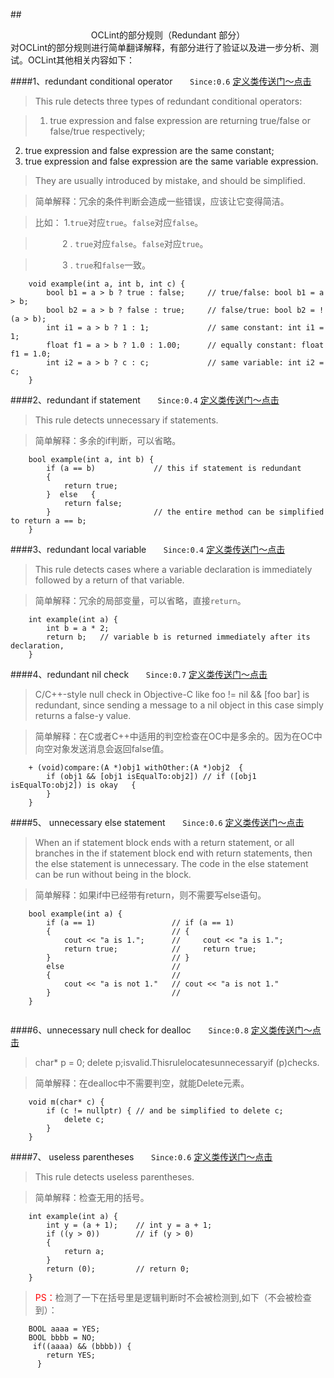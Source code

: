 ##<center>OCLint的部分规则（Redundant 部分）</center>
对OCLint的部分规则进行简单翻译解释，有部分进行了验证以及进一步分析、测试。OCLint其他相关内容如下：



####1、redundant conditional operator
&#160; &#160; &#160;  `Since:0.6` [定义类传送门～点击](https://github.com/oclint/oclint/blob/master/oclint-rules/rules/redundant/RedundantConditionalOperatorRule.cpp)
> This rule detects three types of redundant conditional operators:

> 1. true expression and false expression are returning true/false or false/true respectively; 
2. true expression and false expression are the same constant;
3. true expression and false expression are the same variable expression.

> They are usually introduced by mistake, and should be simplified.

>简单解释：冗余的条件判断会造成一些错误，应该让它变得简洁。

> 比如： 1.`true`对应`true`。`false`对应`false`。

> &#160; &#160; &#160; &#160; &#160; &#160;2 . `true`对应`false`。`false`对应`true`。

>   &#160; &#160; &#160; &#160; &#160; &#160;3 . `true`和`false`一致。

```
	void example(int a, int b, int c) {
	    bool b1 = a > b ? true : false;     // true/false: bool b1 = a > b;
	    bool b2 = a > b ? false : true;     // false/true: bool b2 = !(a > b);
	    int i1 = a > b ? 1 : 1;             // same constant: int i1 = 1;
	    float f1 = a > b ? 1.0 : 1.00;      // equally constant: float f1 = 1.0;
	    int i2 = a > b ? c : c;             // same variable: int i2 = c;
	}
```

####2、redundant if statement
&#160; &#160; &#160;  `Since:0.4` [定义类传送门～点击](https://github.com/oclint/oclint/blob/master/oclint-rules/rules/redundant/RedundantIfStatementRule.cpp)
> This rule detects unnecessary if statements.

>简单解释：多余的if判断，可以省略。

```
	bool example(int a, int b) {
	    if (a == b)             // this if statement is redundant
	    {
	        return true;
	    }  else   {
	        return false;
	    }                       // the entire method can be simplified to return a == b;
	}
```

####3、redundant local variable
&#160; &#160; &#160;  `Since:0.4` [定义类传送门～点击](https://github.com/oclint/oclint/blob/master/oclint-rules/rules/redundant/RedundantIfStatementRule.cpp)
> This rule detects cases where a variable declaration is immediately followed by a return of that variable.

>简单解释：冗余的局部变量，可以省略，直接`return`。

```
	int example(int a) {
	    int b = a * 2;
	    return b;   // variable b is returned immediately after its declaration,
	}
```

####4、redundant nil check
&#160; &#160; &#160;  `Since:0.7` [定义类传送门～点击](https://github.com/oclint/oclint/blob/master/oclint-rules/rules/redundant/RedundantNilCheckRule.cpp)
> C/C++-style null check in Objective-C like foo != nil && [foo bar] is redundant, since sending a message to a nil object in this case simply returns a false-y value.

>简单解释：在C或者C++中适用的判空检查在OC中是多余的。因为在OC中向空对象发送消息会返回false值。

```
	+ (void)compare:(A *)obj1 withOther:(A *)obj2  {
	    if (obj1 && [obj1 isEqualTo:obj2]) // if ([obj1 isEqualTo:obj2]) is okay   {
	    }
	}
```

####5、 unnecessary else statement
&#160; &#160; &#160;  `Since:0.6` [定义类传送门～点击](https://github.com/oclint/oclint/blob/master/oclint-rules/rules/redundant/UnnecessaryElseStatementRule.cpp)
> When an if statement block ends with a return statement, or all branches in the if statement block end with return statements, then the else statement is unnecessary. The code in the else statement can be run without being in the block.

>简单解释：如果if中已经带有return，则不需要写else语句。

```
	bool example(int a) {
	    if (a == 1)                 // if (a == 1)
	    {                           // {
	        cout << "a is 1.";      //     cout << "a is 1.";
	        return true;            //     return true;
	    }                           // }
	    else                        //
	    {                           //
	        cout << "a is not 1."   // cout << "a is not 1."
	    }                           //
	}
	
```

####6、unnecessary null check for dealloc
&#160; &#160; &#160;  `Since:0.8` [定义类传送门～点击](https://github.com/oclint/oclint/blob/master/oclint-rules/rules/redundant/UnnecessaryNullCheckForCXXDeallocRule.cpp)
> char* p = 0; delete p;isvalid.Thisrulelocatesunnecessaryif (p)checks.

>简单解释：在dealloc中不需要判空，就能Delete元素。

```
	void m(char* c) {
	    if (c != nullptr) { // and be simplified to delete c;
	        delete c;
	    }
	}
```

####7、 useless parentheses
&#160; &#160; &#160;  `Since:0.6` [定义类传送门～点击](https://github.com/oclint/oclint/blob/master/oclint-rules/rules/redundant/UselessParenthesesRule.cpp)
> This rule detects useless parentheses.

>简单解释：检查无用的括号。

```
	int example(int a) {
	    int y = (a + 1);    // int y = a + 1;
	    if ((y > 0))        // if (y > 0)
	    {
	        return a;
	    }
	    return (0);         // return 0;
	}
```

> <font color=red>PS：</font>检测了一下在括号里是逻辑判断时不会被检测到,如下（不会被检查到）：

```
    BOOL aaaa = YES;
    BOOL bbbb = NO;
     if((aaaa) && (bbbb)) {
        return YES;
      }
```